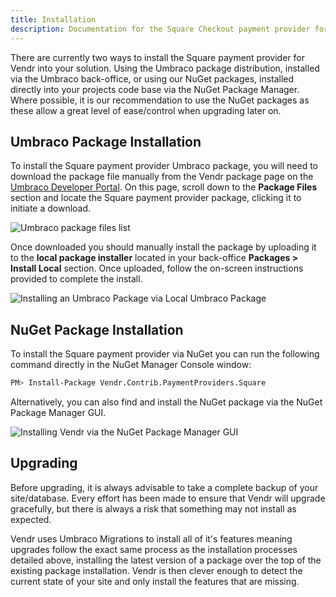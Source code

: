 ```yaml
---
title: Installation
description: Documentation for the Square Checkout payment provider for Vendr, the eCommerce solution for Umbraco v8+
---
```


There are currently two ways to install the Square payment provider for Vendr into your solution. Using the Umbraco package distribution, installed via the Umbraco back-office, or using our NuGet packages, installed directly into your projects code base via the NuGet Package Manager. Where possible, it is our recommendation to use the NuGet packages as these allow a great level of ease/control when upgrading later on.

## Umbraco Package Installation

To install the Square payment provider Umbraco package, you will need to download the package file manually from the Vendr package page on the [Umbraco Developer Portal](https://our.umbraco.com/packages/website-utilities/vendr/). On this page, scroll down to the **Package Files** section and locate the Square payment provider package, clicking it to initiate a download.

![Umbraco package files list](~/assets/images/screenshots/package-files-list.png)

Once downloaded you should manually install the package by uploading it to the **local package installer** located in your back-office **Packages > Install Local** section. Once uploaded, follow the on-screen instructions provided to complete the install.

![Installing an Umbraco Package via Local Umbraco Package](~/assets/images/screenshots/umbraco_local_package_install.png)

## NuGet Package Installation

To install the Square payment provider via NuGet you can run the following command directly in the NuGet Manager Console window:

```bash
PM> Install-Package Vendr.Contrib.PaymentProviders.Square
```

Alternatively, you can also find and install the NuGet package via the NuGet Package Manager GUI.

![Installing Vendr via the NuGet Package Manager GUI](~/assets/images/screenshots/nuget_package_manager_gui.png)

## Upgrading

<message-box type="warn" heading="Before you upgrade">

Before upgrading, it is always advisable to take a complete backup of your site/database. Every effort has been made to ensure that Vendr will upgrade gracefully, but there is always a risk that something may not install as expected.

</message-box>

Vendr uses Umbraco Migrations to install all of it's features meaning upgrades follow the exact same process as the installation processes detailed above, installing the latest version of a package over the top of the existing package installation. Vendr is then clever enough to detect the current state of your site and only install the features that are missing.